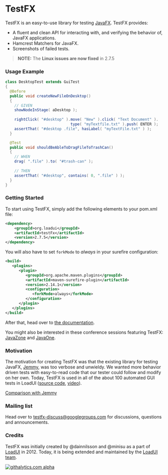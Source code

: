 TestFX
======

TestFX is an easy-to-use library for testing [JavaFX](http://www.oracle.com/us/technologies/java/fx/overview/index.html). TestFX provides:

 - A fluent and clean API for interacting with, and verifying the behavior of, JavaFX applications.
 - Hamcrest Matchers for JavaFX.
 - Screenshots of failed tests.

> **NOTE:** The **Linux issues are now fixed** in 2.7.5 

### Usage Example

```java
class DesktopTest extends GuiTest
{
  @Before
  public void createNewFileOnDesktop()
  {
    // GIVEN
    showNodeInStage( aDesktop );
  
    rightClick( "#desktop" ).move( "New" ).click( "Text Document" ).
                             type( "myTextfile.txt" ).push( ENTER );
    assertThat( "#desktop .file", hasLabel( "myTextFile.txt" ) );
  }

  @Test
  public void shouldBeAbleToDragFileToTrashCan()
  {
    // WHEN
    drag( ".file" ).to( "#trash-can" );
    
    // THEN
    assertThat( "#desktop", contains( 0, ".file" ) );
  }
}
```


### Getting Started
To start using TestFX, simply add the following elements to your pom.xml file:
```XML
<dependency>
    <groupId>org.loadui</groupId>
    <artifactId>testFx</artifactId>
    <version>2.7.5</version>
</dependency>
```
You will also have to set `forkMode` to _always_ in your surefire configuration:
```XML
<build>
   <plugins>
      <plugin>
         <groupId>org.apache.maven.plugins</groupId>
         <artifactId>maven-surefire-plugin</artifactId>
         <version>2.14.1</version>
         <configuration>
            <forkMode>always</forkMode>
         </configuration>
      </plugin>
   </plugins>
</build>
```

After that, head over to [the documentation][7].

You might also be interested in these conference sessions featuring TestFX: [JavaZone](http://jz13.java.no/presentation.html?id=89b56833) and [JavaOne][8].

### Motivation
The motivation for creating TestFX was that the existing library for testing JavaFX, [Jemmy][1], was
too verbose and unwieldy. We wanted more behavior driven tests with easy-to-read code that our tester could follow and modify on her own.
Today, TestFX is used in all of the about 100 automated GUI tests in LoadUI ([source code][9], [video][10]).

[Comparison with Jemmy][4]

### Mailing list
Head over to [testfx-discuss@googlegroups.com](https://groups.google.com/d/forum/testfx-discuss) for discussions, questions and announcements. 

### Credits
TestFX was initially created by @dainnilsson and @minisu as a part of [LoadUI][2] in 2012. Today, it is being extended
and maintained by the [LoadUI team][5].

[1]: https://jemmy.java.net/              "Jemmy website"
[2]: https://github.com/SmartBear/loadui  "LoadUI project at Github"
[3]: http://www.oracle.com/technetwork/java/javafx/overview/index.html "JavaFX website"
[4]: https://github.com/SmartBear/TestFX/wiki/Comparison-with-Jemmy "Comparison with Jemmy"
[5]: https://github.com/SmartBear/loadui/graphs/contributors "Contributors of LoadUI"
[6]: https://github.com/guigarage/MarvinFX "MarvinFX's project page on Github"
[7]: https://github.com/SmartBear/TestFX/wiki/Documentation "Documentation"
[8]: https://oracleus.activeevents.com/2013/connect/sessionDetail.ww?SESSION_ID=2670 "Ten Man-Years of JavaFX: Real-World Project Experiences [CON2670]"
[9]: https://github.com/SmartBear/loadui/tree/master/loadui-project/loadui-fx-interface/src/test/java/com/eviware/loadui/ui/fx "GUI tests in LoadUI"
[10]: http://youtu.be/fgD8fBn1cYw "Video of the LoadUI TestFX test suite"

[![githalytics.com alpha](https://cruel-carlota.pagodabox.com/c241040fcacf2493960ad0a2a2e5cec2 "githalytics.com")](http://githalytics.com/SmartBear/TestFX)
